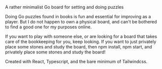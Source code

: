 A rather minimalist Go board for setting and doing puzzles

Doing Go puzzles found in books is fun and essential for improving as a player. But I do not happen to own a physical board, and can't be bothered to find a good one for my purposes online. 

If you want to play with someone else, or are looking for a board that takes care of the bookkeeping for you, keep looking. If you want to just privately place some stones and study the board, then npm install, npm start, and privately place some stones and study the board!

Created with React, Typescript, and the bare minimum of Tailwindcss.